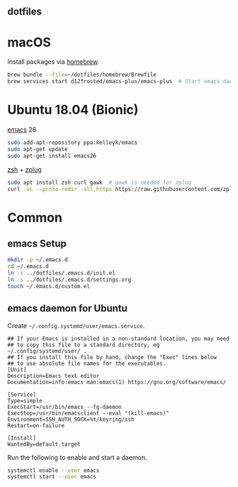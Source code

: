 dotfiles
--------

macOS
=====

Install packages via [homebrew](https://brew.sh).
```bash
brew bundle --file=~/dotfiles/homebrew/Brewfile
brew services start d12frosted/emacs-plus/emacs-plus  # Start emacs daemon
```

Ubuntu 18.04 (Bionic)
=====================

[emacs](https://www.gnu.org/software/emacs/) 26

```bash
sudo add-apt-repository ppa:kelleyk/emacs
sudo apt-get update
sudo apt-get install emacs26
```

[zsh](http://zsh.sourceforge.net) + [zplug](https://github.com/zplug/zplug)

```bash
sudo apt install zsh curl gawk  # gawk is needed for zplug
curl -sL --proto-redir -all,https https://raw.githubusercontent.com/zplug/installer/master/installer.zsh| zsh
```

Common
======

emacs Setup
-----------
```bash
mkdir -p ~/.emacs.d
cd ~/.emacs.d
ln -s ../dotfiles/.emacs.d/init.el
ln -s ../dotfiles/.emacs.d/settings.org
touch ~/.emacs.d/custom.el
```

emacs daemon for Ubuntu
-----------------------

Create `~/.config.systemd/user/emacs.service`.
```
## If your Emacs is installed in a non-standard location, you may need
## to copy this file to a standard directory, eg ~/.config/systemd/user/ .
## If you install this file by hand, change the "Exec" lines below
## to use absolute file names for the executables.
[Unit]
Description=Emacs text editor
Documentation=info:emacs man:emacs(1) https://gnu.org/software/emacs/

[Service]
Type=simple
ExecStart=/usr/bin/emacs --fg-daemon
ExecStop=/usr/bin/emacsclient --eval "(kill-emacs)"
Environment=SSH_AUTH_SOCK=%t/keyring/ssh
Restart=on-failure

[Install]
WantedBy=default.target
```

Run the following to enable and start a daemon.
```bash
systemctl enable --user emacs                                                                                                                                                                                                                                                    9:49:58
systemctl start --user emacs
```
